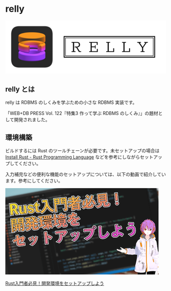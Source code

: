 # relly

![](docs/header.png)

## relly とは

relly は RDBMS のしくみを学ぶための小さな RDBMS 実装です。

「WEB+DB PRESS Vol. 122『特集3 作って学ぶ RDBMS のしくみ』」の題材として開発されました。

## 環境構築

ビルドするには Rust のツールチェーンが必要です。未セットアップの場合は [Install Rust - Rust Programming Language](https://www.rust-lang.org/tools/install)  などを参考にしながらセットアップしてください。

入力補完などの便利な機能のセットアップについては、以下の動画で紹介しています。参考にしてください。

[![](docs/yt-devenv.png)](https://www.youtube.com/watch?v=677kcyyPwJ4)

[Rust入門者必見！開発環境をセットアップしよう](https://www.youtube.com/watch?v=677kcyyPwJ4)
